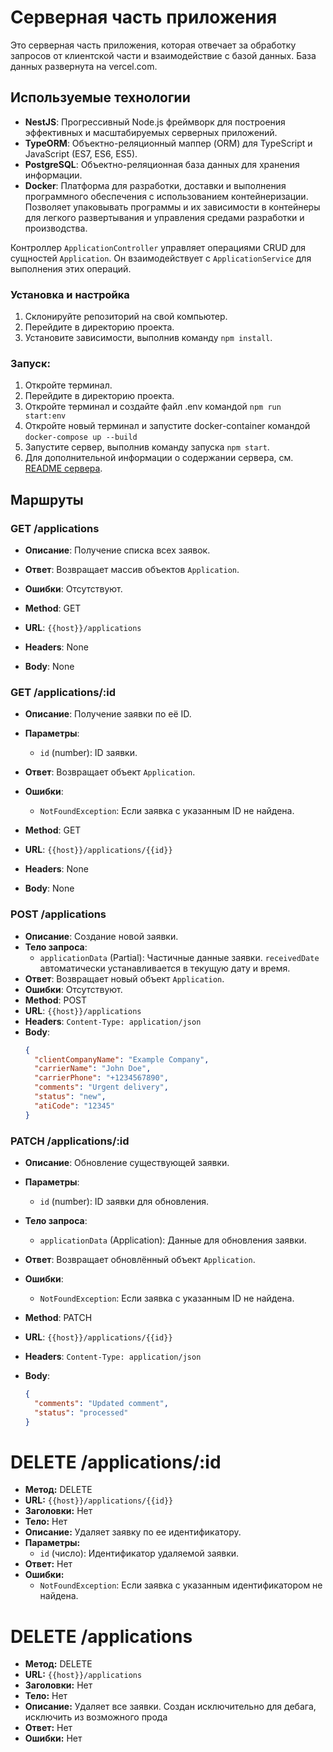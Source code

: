 # Серверная часть приложения
Это серверная часть приложения, которая отвечает за обработку запросов от клиентской части и взаимодействие с базой данных. База данных развернута на vercel.com.
## Используемые технологии
- **NestJS**: Прогрессивный Node.js фреймворк для построения эффективных и масштабируемых серверных приложений.
- **TypeORM**: Объектно-реляционный маппер (ORM) для TypeScript и JavaScript (ES7, ES6, ES5).
- **PostgreSQL**: Объектно-реляционная база данных для хранения информации.
- **Docker**: Платформа для разработки, доставки и выполнения программного обеспечения с использованием контейнеризации. Позволяет упаковывать программы и их зависимости в контейнеры для легкого развертывания и управления средами разработки и производства.

Контроллер `ApplicationController` управляет операциями CRUD для сущностей `Application`. Он взаимодействует с `ApplicationService` для выполнения этих операций.

###  Установка и настройка
1. Склонируйте репозиторий на свой компьютер.
2. Перейдите в директорию проекта.
3. Установите зависимости, выполнив команду `npm install`.
### Запуск:
1. Откройте терминал.
2. Перейдите в директорию проекта.
3. Откройте терминал и создайте файл .env командой `npm run start:env`
4. Откройте новый терминал и запустите docker-container командой `docker-compose up --build`
5. Запустите сервер, выполнив команду запуска `npm start`.
4. Для дополнительной информации о содержании сервера, см. [README сервера](server/README.md).


## Маршруты

### GET /applications

- **Описание**: Получение списка всех заявок.
- **Ответ**: Возвращает массив объектов `Application`.
- **Ошибки**: Отсутствуют.

- **Method**: GET
- **URL**: `{{host}}/applications`
- **Headers**: None
- **Body**: None

### GET /applications/:id

- **Описание**: Получение заявки по её ID.
- **Параметры**:
  - `id` (number): ID заявки.
- **Ответ**: Возвращает объект `Application`.
- **Ошибки**:
  - `NotFoundException`: Если заявка с указанным ID не найдена.
  
- **Method**: GET
- **URL**: `{{host}}/applications/{{id}}`
- **Headers**: None
- **Body**: None


### POST /applications

- **Описание**: Создание новой заявки.
- **Тело запроса**:
  - `applicationData` (Partial<Application>): Частичные данные заявки. `receivedDate` автоматически устанавливается в текущую дату и время.
- **Ответ**: Возвращает новый объект `Application`.
- **Ошибки**: Отсутствуют.
- **Method**: POST
- **URL**: `{{host}}/applications`
- **Headers**: `Content-Type: application/json`
- **Body**:
  ```json
  {
    "clientCompanyName": "Example Company",
    "carrierName": "John Doe",
    "carrierPhone": "+1234567890",
    "comments": "Urgent delivery",
    "status": "new",
    "atiCode": "12345"
  }

### PATCH /applications/:id

- **Описание**: Обновление существующей заявки.
- **Параметры**:
  - `id` (number): ID заявки для обновления.
- **Тело запроса**:
  - `applicationData` (Application): Данные для обновления заявки.
- **Ответ**: Возвращает обновлённый объект `Application`.
- **Ошибки**:
  - `NotFoundException`: Если заявка с указанным ID не найдена.

- **Method**: PATCH
- **URL**: `{{host}}/applications/{{id}}`
- **Headers**: `Content-Type: application/json`
- **Body**:
  ```json
  {
    "comments": "Updated comment",
    "status": "processed"
  }

# DELETE /applications/:id

- **Метод:** DELETE
- **URL:** `{{host}}/applications/{{id}}`
- **Заголовки:** Нет
- **Тело:** Нет
- **Описание:** Удаляет заявку по ее идентификатору.
- **Параметры:**
  - `id` (число): Идентификатор удаляемой заявки.
- **Ответ:** Нет
- **Ошибки:**
  - `NotFoundException`: Если заявка с указанным идентификатором не найдена.

# DELETE /applications

- **Метод:** DELETE
- **URL:** `{{host}}/applications`
- **Заголовки:** Нет
- **Тело:** Нет
- **Описание:** Удаляет все заявки. Создан исключительно для дебага, исключить из возможного прода
- **Ответ:** Нет
- **Ошибки:** Нет
